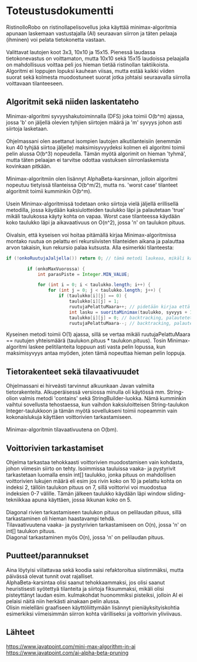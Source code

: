 # Toteustusdokumentti

RistinolloRobo on ristinollapelisovellus joka käyttää minimax-algoritmia apunaan laskemaan vastustajalla (AI) seuraavan siirron ja täten pelaaja (ihminen) voi pelata tietokonetta vastaan.
</br>
</br>
Valittavat lautojen koot 3x3, 10x10 ja 15x15. Pienessä laudassa tietokonevastus on voittamaton, mutta 10x10 sekä 15x15 laudoissa pelaajalla on mahdollisuus voittaa peli jos hieman tietää ristinollan taktiikoista. Algoritmi ei loppujen lopuksi kauhean viisas, mutta estää kaikki viiden suorat sekä kolmesta muodostuneet suorat jotka johtaisi seuraavalla siirrolla voittavaan tilanteeseen.

## Algoritmit sekä niiden laskentateho
Minimax-algoritmi syvyyshakutoiminnalla (DFS) joka toimii O(b^m) ajassa, jossa 'b' on jäljellä olevien tyhjien siirtojen määrä ja 'm' syvyys johon asti siirtoja lasketaan. 
</br>
</br>
Ohjelmassani olen asettanut isompien lautojen alkutilanteisiin (enemmän kun 40 tyhjää siirtoa jäljelle) maksimisyvyydeksi kolmen eli algoritmi toimii pelin alussa O(b^3) nopeudella. Tämän myötä algorimit on hieman 'tyhmä', mutta täten pelaajan ei tarvitse odottaa vastuksen siirronlaskemista kovinkaan pitkään. 
</br>
</br>
Minimax-algoritmiin olen lisännyt AlphaBeta-karsinnan, jolloin algoritmi nopeutuu tietyissä tilanteissa O(b^m/2), mutta ns. 'worst case' tilanteet algoritmit toimii kumminkin O(b^m).
</br>
</br>
Usein Minimax-algoritmissä todetaan onko siirtoja vielä jäljellä erillisellä metodilla, jossa käydään kaksiulotteiden taulukko läpi ja palautetaan 'true' mikäli taulukossa käyty kohta on vapaa. Worst case tilanteessa käydään koko taulukko läpi ja aikavaativuus on O(n^2), jossa 'n' on taulukon pituus. 
</br>
</br>
Oivalsin, että kyseisen voi hoitaa pitämällä kirjaa Minimax-algoritmissa montako ruutua on pelattu eri rekursiivisten tilanteiden aikana ja palauttaa arvon takaisin, kun rekursio palaa kutsusta. Alla esimerkki tilanteesta:
```java
if (!onkoRuutujaJaljella()) return 0; // tämä metodi laukeaa, mikäli kaikki ruudut pelattu

        if (onkoMaxVuorossa) { 
            int parasPiste = Integer.MIN_VALUE; 

            for (int i = 0; i < taulukko.length; i++) { 
                for (int j = 0; j < taulukko.length; j++) { 
                    if (taulukko[i][j] == 0) { 
                        taulukko[i][j] = 1; 
                        ruutujaPelattuMaara++; // pidetään kirjaa että montako ruutua pelattu
                        int lasku = suoritaMinimax(taulukko, syvyys + 1, alpha, beta, !onkoMaxVuorossa, i, j);
                        taulukko[i][j] = 0; // backtracking, palautetetaan ruutu tyhjaksi
                        ruutujaPelattuMaara--; // backtracking, palautetaan ruutujen käyttöastetta  
```
Kyseinen metodi toimii O(1) ajassa, sillä se vertaa mikäli ruutujaPelattuMaara == ruutujen yhteismäärä (taulukon.pituus * taulukon.pituus). Tosin Minimax-algoritmi laskee pelitilanteita loppuun asti vasta pelin lopussa, kun maksimisyvyys antaa myöden, joten tämä nopeuttaa hieman pelin loppuja.
## Tietorakenteet sekä tilavaativuudet
Ohjelmassani ei hirveästi tarvinnut alkuunkaan Javan valmiita tietorakenteita. Alkuperäisessä versiossa minulla oli käytössä mm. String-olion valmis metodi 'contains' sekä StringBuilder-luokka. Nämä kumminkin vaihtui sovellusta tehostaessa, kun vaihdon kaksiuloitteisen String-taulukon Integer-taulukkoon ja tämän myötä sovellukseni toimii nopeammin vain kokonaislukuja käyttäen voittorivien tarkastamiseen. 
</br>
</br>
Minimax-algoritmin tilavaativuutena on O(bm).
## Voittorivien tarkastamiset
Ohjelma tarkastaa tehokkaasti voittorivien muodostamisen vain kohdasta, johon viimesin siirto on tehty. Isoimmissa tauluissa vaaka- ja pystyrivit tarkastetaan luomalla ensin int[] taulukko, jonka pituus on mahdollisen voittorivien lukujen määrä eli esim jos rivin koko on 10 ja pelattu kohta on indeksi 2, tällöin taulukon pituus on 7, sillä voittorivi voi muodostua indeksien 0-7 välille. Tämän jälkeen taulukko käydään läpi window sliding-tekniikkaa apuna käyttäen, jossa ikkunan koko on 5. 
</br>
</br>
Diagonal rivien tarkastamiseen taulukon pituus on pelilaudan pituus, sillä tarkastaminen oli hieman haastavampi tehdä.
</br>
Tilavaativuutena vaaka- ja pystyrivien tarkastamiseen on O(n), jossa 'n' on int[] taulukon pituus.
</br>
Diagonal tarkastaminen myös O(n), jossa 'n' on pelilaudan pituus.

## Puutteet/parannukset
Aina löytyisi viilattavaa sekä koodia saisi refaktoroitua siistimmäksi, mutta päivässä olevat tunnit ovat rajalliset. </br>
AlphaBeta-karsintaa olisi saanut tehokkaammaksi, jos olisi saanut heuristisesti syötettyä tilanteita ja siirtoja fiksummaksi, mikäli olisi pisteyttänyt laudan esim. kulmakohdat huonommiksi pisteiksi, jolloin AI ei pelaisi näitä niin herkästi ainakaan pelin alussa.</br>
Olisin mielelläni graafiseen käyttöliittymään lisännyt pieniäyksityiskohtia esimerkiksi viimeisimmän siirron kohta värilliseksi ja voittorivin yliviivaus.

## Lähteet
https://www.javatpoint.com/mini-max-algorithm-in-ai </br>
https://www.javatpoint.com/ai-alpha-beta-pruning